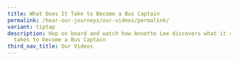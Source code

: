 ```yaml
---
title: What Does It Take to Become a Bus Captain
permalink: /hear-our-journeys/our-videos/permalink/
variant: tiptap
description: Hop on board and watch how Annette Lee discovers what it really
  takes to become a Bus Captain
third_nav_title: Our Videos
---
```

<p></p>